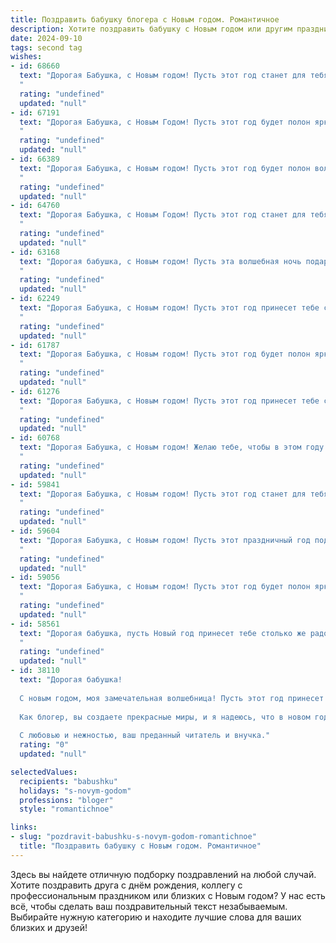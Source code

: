 ```yaml
---
title: Поздравить бабушку блогера с Новым годом. Романтичное
description: Хотите поздравить бабушку с Новым годом или другим праздником? Наш ИИ создаст незабываемое поздравление, а вы обязательно выделитесь среди других.  
date: 2024-09-10
tags: second tag
wishes:
- id: 68660
  text: "Дорогая Бабушка, с Новым годом! Пусть этот год станет для тебя таким же ярким и вдохновляющим, как твои блоги! Пусть он принесет новые идеи, счастливые моменты и бесконечную любовь.
  "
  rating: "undefined"
  updated: "null"
- id: 67191
  text: "Дорогая Бабушка, с Новым Годом! Пусть этот год будет полон ярких эмоций, вдохновения и, конечно же, новых интересных историй для твоего блога. Желаю тебе крепкого здоровья, благополучия и море позитива. Пусть каждый твой пост приносит радость и вдохновение твоим читателям.
  "
  rating: "undefined"
  updated: "null"
- id: 66389
  text: "Дорогая Бабушка, с Новым годом! Пусть этот год будет полон волшебства, как ваши сказочные блоги, а каждый день приносит радость и вдохновение.  Желаю тебе крепкого здоровья, ярких красок жизни и бесконечного потока любви от твоих верных читателей!
  "
  rating: "undefined"
  updated: "null"
- id: 64760
  text: "Дорогая Бабушка, с Новым Годом! Пусть этот год станет для тебя таким же ярким и вдохновляющим, как твои блоги. Желаю тебе море позитива, новых идей и, конечно же, крепкого здоровья, чтобы ты всегда могла делиться своей мудростью и опытом с миром.
  "
  rating: "undefined"
  updated: "null"
- id: 63168
  text: "Дорогая бабушка, с Новым годом! Пусть эта волшебная ночь подарит тебе море радости, улыбок и тепла. Пусть твои блоги наполнятся вдохновением, а подписчики – любовью и поддержкой. Ты – настоящая звезда, которая освещает все вокруг своим талантом и добрым сердцем. Счастья тебе, моя дорогая!
  "
  rating: "undefined"
  updated: "null"
- id: 62249
  text: "Дорогая Бабушка, с Новым годом! Пусть этот год принесет тебе столько же радости, сколько ты приносишь нам своей добротой. Твоя любовь и мудрость – настоящий подарок, который согревает сердце. Пусть новый год станет для тебя годом исполнения желаний, ярких моментов и вдохновения для новых блогеровских идей.
  "
  rating: "undefined"
  updated: "null"
- id: 61787
  text: "Дорогая Бабушка, с Новым годом! Пусть этот год будет полон ярких моментов, вдохновения и новых творческих идей для твоего блога. Ты - настоящая звезда, которая сияет своим талантом и добротой. Пусть каждый день приносит тебе радость, а твои подписчики всегда будут в восторге от твоих публикаций.
  "
  rating: "undefined"
  updated: "null"
- id: 61276
  text: "Дорогая Бабушка, с Новым годом! Пусть этот год принесет тебе свет, любовь, радость и вдохновение.  Твои блоги, наполненные душевным теплом, стали источником добра для многих. С Новым годом, моя самая любимая бабушка-блогер!
  "
  rating: "undefined"
  updated: "null"
- id: 60768
  text: "Дорогая Бабушка, с Новым годом! Желаю тебе, чтобы в этом году твой блог был полон вдохновения и радости, чтобы твои слова находили отклик в сердцах читателей, а ты сама была окружена любовью и заботой близких. Пусть новый год станет для тебя временем волшебных мгновений и исполнения самых заветных желаний!
  "
  rating: "undefined"
  updated: "null"
- id: 59841
  text: "Дорогая Бабушка, с Новым годом! Пусть этот год станет для тебя годом новых вдохновений, ярких моментов и бесконечной любви. Пусть твои блоги продолжат радовать тысячи людей, а твой светлый талант не угаснет никогда. Я люблю тебя, моя дорогая!
  "
  rating: "undefined"
  updated: "null"
- id: 59604
  text: "Дорогая Бабушка, с Новым годом! Пусть этот праздничный год подарит тебе столько же тепла и любви, сколько ты даришь своим подписчикам. Пусть твои блоги и дальше вдохновляют людей,  оживляют их мечты и дарят новые идеи. Здоровья тебе, радости и процветания в новом году! ❤️
  "
  rating: "undefined"
  updated: "null"
- id: 59056
  text: "Дорогая Бабушка, с Новым годом! Пусть этот год будет полон ярких красок, как твои блоги, и пусть каждый миг будет наполнен радостью и теплом, как твои любимые истории. Желаю тебе здоровья, вдохновения и, конечно же, много-много благодарных подписчиков!
  "
  rating: "undefined"
  updated: "null"
- id: 58561
  text: "Дорогая бабушка, пусть Новый год принесет тебе столько же радости и любви, сколько ты даришь нам каждый день. Пусть твой блог будет полон вдохновения, а твои читатели — благодарных сердец. С Новым годом!
  "
  rating: "undefined"
  updated: "null"
- id: 38110
  text: "Дорогая бабушка!
  
  С новым годом, моя замечательная волшебница! Пусть этот год принесет в вашу жизнь искренние радости и вдохновение, как самые красивые моменты из ваших блестящих блогов. Пусть каждый день будет наполнен светом и теплом, словно огни новогодней елки, озаряющие наши сердца.
  
  Как блогер, вы создаете прекрасные миры, и я надеюсь, что в новом году ваша творческая искра зажжет новые прекрасные идеи и вдохновит нас всех. Желаю вам здоровья, счастья и бесконечных поводов для улыбок.
  
  С любовью и нежностью, ваш преданный читатель и внучка."
  rating: "0"
  updated: "null"

selectedValues:
  recipients: "babushku"
  holidays: "s-novym-godom"
  professions: "bloger"
  style: "romantichnoe"

links:
- slug: "pozdravit-babushku-s-novym-godom-romantichnoe"
  title: "Поздравить бабушку с Новым годом. Романтичное"
---
```


Здесь вы найдете отличную подборку поздравлений на любой случай. 
Хотите поздравить друга с днём рождения, коллегу с профессиональным праздником или близких с Новым годом? У нас есть всё, чтобы сделать ваш поздравительный текст незабываемым. Выбирайте нужную категорию и находите лучшие слова для ваших близких и друзей!
